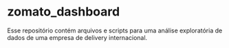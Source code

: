 # zomato_dashboard
Esse repositório contém arquivos e scripts para uma análise exploratória de dados de uma empresa de delivery internacional.
